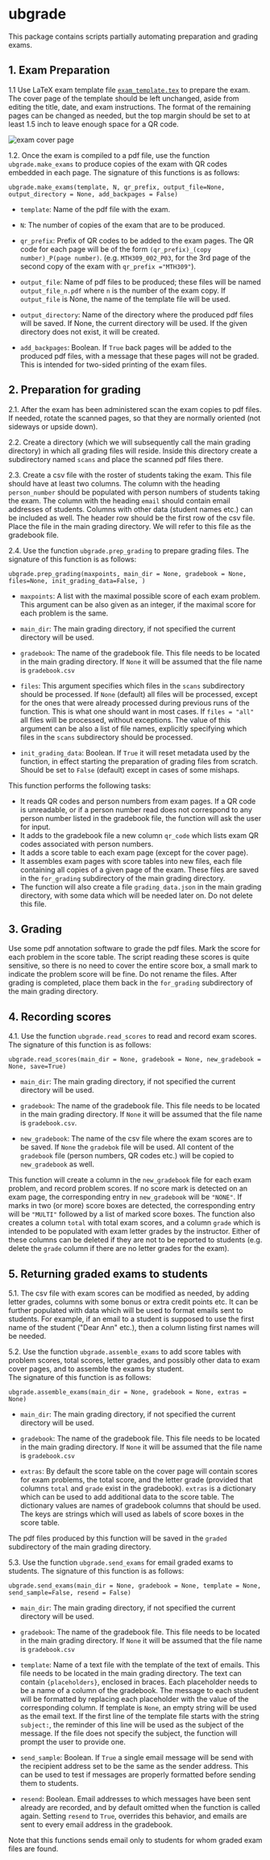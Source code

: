 # ubgrade

This package contains scripts partially automating preparation
and grading exams.

## 1. Exam Preparation

1.1 Use LaTeX exam template file [`exam_template.tex`](https://raw.githubusercontent.com/bbadzioch/ubgrade/master/ubgrade/exam_template.tex)  to prepare the exam.
The cover page of the template should be left unchanged, aside from editing
the title, date, and exam instructions. The format of the remaining
pages can be changed as needed, but the top margin should be set to at least
1.5 inch to leave enough space for a QR code.

![exam cover page](exam_template.png)

1.2. Once the exam is compiled to a pdf file, use the function
`ubgrade.make_exams` to produce copies of the exam with QR codes embedded
in each page. The signature of this functions is as follows:

`ubgrade.make_exams(template, N, qr_prefix, output_file=None, output_directory = None, add_backpages = False)`

* `template`:  Name of the pdf file with the exam.

* `N`: The number of copies of the exam that are to be produced.  

* `qr_prefix`: Prefix of QR codes to be added to the exam pages. The QR code for each page will be of the form `(qr_prefix)_(copy number)_P(page number)`. (e.g. `MTH309_002_P03`, for the 3rd page of the second copy of the exam with `qr_prefix ="MTH309"`).

* `output_file`: Name of pdf files to be produced; these files will be named `output_file_n.pdf` where `n` is the number of the exam copy.
If `output_file` is None, the name of the template file will be used.

* `output_directory`: Name of the directory where the produced pdf files will
be saved. If None, the current directory will be used. If the given directory
does not exist, it will be created.

* `add_backpages`: Boolean. If `True` back pages will be added to the produced pdf files, with a message that these pages will not be graded. This is intended for two-sided printing of the exam files.


## 2. Preparation for grading

2.1. After the exam has been administered scan the exam copies to pdf files.
If needed, rotate the scanned pages, so that they are normally oriented (not
sideways or upside down).

2.2. Create a directory (which we will subsequently call the main grading
directory) in which all grading files will reside. Inside this directory
create a subdirectory named `scans` and place the scanned pdf files there.

2.3. Create a csv file with the roster of students taking the exam. This file
should have at least two columns. The column with the heading `person_number`
should be populated with person numbers of students taking the exam. The column
with the heading `email` should contain email addresses of students. Columns
with other data (student names etc.) can be included as well. The header
row should be the first row of the csv file.
Place the file in the main grading directory. We will refer to this file as
the gradebook file.

2.4. Use the function `ubgrade.prep_grading` to prepare grading files.
The signature of this function is as follows:

`ubgrade.prep_grading(maxpoints, main_dir = None, gradebook = None, files=None, init_grading_data=False, )`

* `maxpoints`: A list with the maximal possible score of each exam problem.
This argument can be also given as an integer, if the maximal score for each problem is the same.

* `main_dir`:  The main grading directory, if not specified the current directory will be used.

* `gradebook`: The name of the gradebook file. This file needs to be located in
the main grading directory. If `None` it will be assumed that the file name
is `gradebook.csv`

* `files`: This argument specifies which files in the `scans` subdirectory should be processed. If `None` (default) all files will be processed, except for the ones that were already processed during previous runs of the function. This is what
one should want in most cases. If `files = "all"` all files will be processed, without exceptions. The value of this argument can be also a list of file names, explicitly specifying which files in the `scans` subdirectory should be processed.

* `init_grading_data`: Boolean. If `True` it will reset metadata used by the function, in effect starting the preparation of grading files from scratch.
Should be set to `False` (default) except in cases of some mishaps.

This function performs the following tasks:

* It reads QR codes and person numbers from exam pages. If a QR code is
unreadable, or if a person number read does not correspond to any person number
listed in the gradebook file, the function will ask the user for input.
* It adds to the gradebook file a new column `qr_code` which lists exam QR codes
associated with person numbers.
* It adds a score table to each exam page (except for the cover page).
* It assembles exam pages with score tables into new files, each file
containing all copies of a given page of the exam. These files are saved in
the `for_grading` subdirectory of the main grading directory.
* The function will also create a file `grading_data.json` in the main
grading directory, with some data which will be needed later on. Do not delete
this file.

## 3. Grading

Use some pdf annotation software to grade the pdf files. Mark the score for
each problem in the score table. The script reading these scores is quite
sensitive, so there is no need to cover the entire score box, a small mark
to indicate the problem score will be fine. Do not rename the files. After
grading is completed, place them back in the `for_grading` subdirectory of the
main grading directory.


## 4. Recording scores

4.1. Use the function `ubgrade.read_scores` to read and record exam scores.
The signature of this function is as follows:

`ubgrade.read_scores(main_dir = None, gradebook = None, new_gradebook = None,
save=True)`

* `main_dir`:  The main grading directory, if not specified the current directory will be used.

* `gradebook`: The name of the gradebook file. This file needs to be located in
the main grading directory. If `None` it will be assumed that the file name
is `gradebook.csv`.

* `new_gradebook`: The name of the csv file where the exam scores are to be
saved. If `None` the `gradebok` file will be used. All content of the
`gradebook` file (person numbers, QR codes etc.) will be copied to
`new_gradebook` as well.

This function will create a column in the `new_gradebook` file for each
exam problem, and record problem scores. If no score mark is detected on
an exam page, the corresponding entry in `new_gradebook` will be `"NONE"`.
If marks in two (or more) score boxes are detected, the corresponding
entry will be `"MULTI"` followed by a list of marked score boxes.
The function also creates a column `total` with total exam scores, and
a column `grade` which is intended to be populated with exam letter grades
by the instructor. Either of these columns can be deleted if they are not
to be reported to students (e.g. delete the `grade` column if there
are no letter grades for the exam).


## 5. Returning graded exams to students

5.1. The csv file with exam scores can be modified as needed, by adding letter grades, columns with some bonus or extra credit points etc. It can be
further populated with data which will be used to format emails sent to
students. For example, if an email to a student is supposed to use
the first name of the student ("Dear Ann" etc.), then a column listing
first names will be needed.

5.2. Use the function `ubgrade.assemble_exams` to add score tables with problem
scores, total scores, letter grades, and possibly other data to exam cover
pages, and to assemble the exams by student.  
The signature of this function is as follows:

`ubgrade.assemble_exams(main_dir = None, gradebook = None, extras = None)`

* `main_dir`:  The main grading directory, if not specified the current directory will be used.

* `gradebook`: The name of the gradebook file. This file needs to be located in
the main grading directory. If `None` it will be assumed that the file name
is `gradebook.csv`

* `extras`: By default the score table on the cover page will contain scores for exam problems, the total score, and the letter grade (provided that columns `total` and `grade` exist in the gradebook). `extras` is a dictionary which can be used to add additional data to the score table. The dictionary values are names of gradebook columns that should be used. The keys are strings which will used as labels of score boxes in the score table.

The pdf files produced by this function will be saved in the `graded` subdirectory of the main grading directory.


5.3. Use the function `ubgrade.send_exams` for email graded exams to students.
The signature of this function is as follows:

`ubgrade.send_exams(main_dir = None, gradebook = None, template = None, send_sample=False, resend = False)`

* `main_dir`:  The main grading directory, if not specified the current directory will be used.

* `gradebook`: The name of the gradebook file. This file needs to be located in
the main grading directory. If `None` it will be assumed that the file name
is `gradebook.csv`

* `template`: Name of a text file with the template of the text of emails.
This file needs to be located in the main grading directory. The text can contain `{placeholders}`, enclosed in braces.
Each placeholder needs to be a name of a column of the gradebook.
The message to each student will be formatted by replacing each placeholder with the value of the corresponding column. If template is `None`, an empty string will be used as the email text.
If the first line of the template file starts with the string `subject:`, the reminder of this line will be used as the subject of the message. If the file
does not specify the subject, the function will prompt the user to provide one.

* `send_sample`: Boolean. If `True` a single email message will be send with the recipient address set to be the same as the sender address. This can be used to test if messages are properly formatted before sending them to students.

* `resend`: Boolean. Email addresses to which messages have been sent already are recorded, and by default omitted when the function is called again. Setting `resend` to `True`, overrides this behavior, and emails are sent to every email address in the gradebook.

Note that this functions sends email only to students for whom graded exam files are found.
